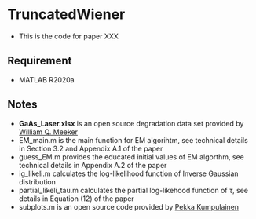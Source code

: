 # TruncatedWiener
- This is the code for paper XXX

## Requirement
- MATLAB R2020a

## Notes
- __GaAs_Laser.xlsx__ is an open source degradation data set provided by [William Q. Meeker](https://www.wiley.com/en-us/Statistical+Methods+for+Reliability+Data,+2nd+Edition-p-9781118115459)
- EM_main.m is the main function for EM algorihtm, see technical details in Section 3.2 and Appendix A.1 of the paper
- guess_EM.m provides the educated initial values of EM algorthm, see technical details in Appendix A.2 of the paper
- ig_likeli.m calculates the log-likelihood function of Inverse Gaussian distribution
- partial_likeli_tau.m calculates the partial log-likehood function of $\tau$, see details in Equation (12) of the paper
- subplots.m is an open source code provided by [Pekka Kumpulainen](https://www.mathworks.com/matlabcentral/fileexchange/27991-tight_subplot-nh-nw-gap-marg_h-marg_w)
